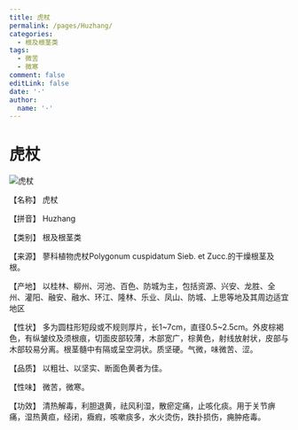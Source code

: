 ```yaml
---
title: 虎杖
permalink: /pages/Huzhang/
categories: 
  - 根及根茎类
tags: 
  - 微苦
  - 微寒
comment: false
editLink: false
date: '·'
author: 
  name: '·'
---
```

# 虎杖

![虎杖](https://sys01.lib.hkbu.edu.hk/cmed/mmid/images/B00074.jpg)

<!-- more -->
【名称】	虎杖	

【拼音】	Huzhang

【类别】	根及根茎类

【来源】	蓼科植物虎杖Polygonum cuspidatum Sieb. et Zucc.的干燥根茎及根。

【产地】	以桂林、柳州、河池、百色、防城为主，包括资源、兴安、龙胜、全州、灌阳、融安、融水、环江、隆林、乐业、凤山、防城、上思等地及其周边适宜地区

【性状】	多为圆柱形短段或不规则厚片，长1~7cm，直径0.5~2.5cm。外皮棕褐色，有纵皱纹及须根痕，切面皮部较薄，木部宽广，棕黄色，射线放射状，皮部与木部较易分离。根茎髓中有隔或呈空洞状。质坚硬。气微，味微苦、涩。

【品质】	以粗壮、以坚实、断面色黄者为佳。

【性味】	微苦，微寒。

【功效】	清热解毒，利胆退黄，祛风利湿，散瘀定痛，止咳化痰。用于关节痹痛，湿热黄疸，经闭，癓瘕，咳嗽痰多，水火烫伤，跌扑损伤，痈肿疮毒。